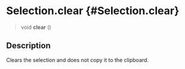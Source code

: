 Selection.clear {#Selection.clear}
===============

> void **clear** ()

Description
-----------

Clears the selection and does not copy it to the clipboard.
